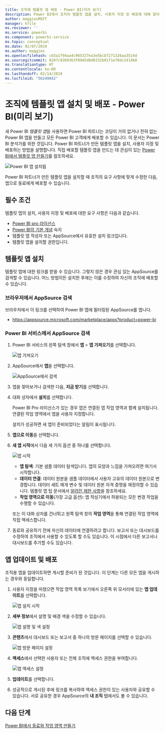 ```yaml
---
title: 조직에 템플릿 앱 배포 - Power BI(미리 보기)
description: Power BI에서 조직의 템플릿 앱을 설치, 사용자 지정 및 배포에 대해 알아봅니다.
author: maggiesMSFT
manager: kfile
ms.reviewer: ''
ms.service: powerbi
ms.component: powerbi-service
ms.topic: conceptual
ms.date: 02/07/2019
ms.author: maggies
ms.openlocfilehash: cd3a1f94aa4c965327ea3e5bcb7271326aa3514d
ms.sourcegitcommit: 8207c9269363f0945d8d0332b81f1e78dc2414b0
ms.translationtype: HT
ms.contentlocale: ko-KR
ms.lasthandoff: 02/14/2019
ms.locfileid: "56249842"
---
```

# <a name="install-and-distribute-template-apps-in-your-organization---power-bi-preview"></a>조직에 템플릿 앱 설치 및 배포 - Power BI(미리 보기)

새 Power BI *템플릿 앱*을 사용하면 Power BI 파트너는 코딩이 거의 없거나 전혀 없는 Power BI 앱을 만들고 모든 Power BI 고객에게 배포할 수 있습니다. 이 문서는 Power BI 분석가를 위한 것입니다. Power BI 파트너가 만든 템플릿 앱을 설치, 사용자 지정 및 배포하는 방법을 설명합니다. 직접 배포할 템플릿 앱을 만드는 데 관심이 있는 [Power BI에서 템플릿 앱 만들기](service-template-apps-create.md)를 참조하세요.

![Power BI 앱 설치됨](media/service-template-apps-install-distribute/power-bi-get-apps.png)

Power BI 파트너가 만든 템플릿 앱을 설치할 때 조직의 요구 사항에 맞게 수정한 다음, 앱으로 동료에게 배포할 수 있습니다.  

## <a name="prerequisites"></a>필수 조건  

템플릿 앱의 설치, 사용자 지정 및 배포에 대한 요구 사항은 다음과 같습니다.  

- [Power BI pro 라이선스](service-self-service-signup-for-power-bi.md)
- [Power BI의 기본 개념](service-basic-concepts.md) 숙지
- 템플릿 앱 작성자 또는 AppSource에서 유효한 설치 링크입니다. 
- 템플릿 앱을 설치할 권한입니다. 

## <a name="install-a-template-app"></a>템플릿 앱 설치

템플릿 앱에 대한 링크를 받을 수 있습니다. 그렇지 않은 경우 관심 있는 AppSource를 검색할 수 있습니다. 어느 방법이든 설치한 후에는 이를 수정하여 자신의 조직에 배포할 수 있습니다.

### <a name="search-appsource-from-a-browser"></a>브라우저에서 AppSource 검색

브라우저에서 이 링크를 선택하여 Power BI 앱에 필터링된 AppSource를 엽니다.

- https://appsource.microsoft.com/marketplace/apps?product=power-bi

### <a name="search-appsource-from-the-power-bi-service"></a>Power BI 서비스에서 AppSource 검색

1. Power BI 서비스의 왼쪽 탐색 창에서 **앱** > **앱 가져오기**를 선택합니다.

    ![앱 가져오기](media/service-template-apps-install-distribute/power-bi-get-apps-arrow.png)

2. AppSource에서 **앱**을 선택합니다.

    ![AppSource에서 검색](media/service-template-apps-install-distribute/power-bi-appsource.png)

3. 앱을 찾아보거나 검색한 다음, **지금 받기**를 선택합니다.

2. 대화 상자에서 **설치**를 선택합니다.

    Power BI Pro 라이선스가 있는 경우 앱은 연결된 앱 작업 영역과 함께 설치됩니다. 연결된 작업 영역에서 앱을 사용자 지정합니다.

    설치가 성공하면 새 앱이 준비되었다는 알림이 표시됩니다. 

3. **앱으로 이동**을 선택합니다.
4. **새 앱 시작**에서 다음 세 가지 옵션 중 하나를 선택합니다.

    ![앱 시작](media/service-template-apps-create/power-bi-template-app-get-started.png)

    - **앱 탐색**: 기본 샘플 데이터 탐색입니다. 앱의 모양과 느낌을 가져오려면 여기서 시작합니다. 
    - **데이터 연결**: 데이터 원본을 샘플 데이터에서 사용자 고유의 데이터 원본으로 변경합니다. 데이터 세트 매개 변수 및 데이터 원본 자격 증명을 재정의할 수 있습니다. 템플릿 앱 팁 문서에서 [알려진 제한 사항](service-template-apps-tips.md#known-limitations)을 참조하세요. 
    - **작업 영역으로 이동**(가장 고급 옵션): 앱 작성기에서 허용되는 모든 변경 작업을 수행할 수 있습니다.

    또는 이 대화 상자를 건너뛰고 왼쪽 탐색 창의 **작업 영역**을 통해 연결된 작업 영역에 직접 액세스합니다.   
 
5. 동료와 공유하기 전에 자신의 데이터에 연결하려고 합니다. 보고서 또는 대시보드를 수정하여 조직에서 사용할 수 있도록 할 수도 있습니다. 이 시점에서 다른 보고서나 대시보드를 추가할 수도 있습니다.

## <a name="update-and-distribute-the-app"></a>앱 업데이트 및 배포

조직용 앱을 업데이트하면 게시할 준비가 된 것입니다. 이 단계는 다른 모든 앱을 게시하는 경우와 동일합니다. 

1. 사용자 지정을 마쳤으면 작업 영역 목록 보기에서 오른쪽 위 모서리에 있는 **앱 업데이트**를 선택합니다.  

    ![앱 설치 시작](media/service-template-apps-install-distribute/power-bi-start-install-app.png)

2. **세부 정보**에서 설명 및 배경 색을 수정할 수 있습니다.

   ![앱 설명 및 색 설정](media/service-template-apps-install-distribute/power-bi-install-app-details.png)

3. **콘텐츠**에서 대시보드 또는 보고서 중 하나의 방문 페이지를 선택할 수 있습니다.

   ![앱 방문 페이지 설정](media/service-template-apps-install-distribute/power-bi-install-app-content.png)

4. **액세스**에서 선택한 사용자 또는 전체 조직에 액세스 권한을 부여합니다.  

   ![앱 액세스 설정](media/service-template-apps-install-distribute/power-bi-install-access.png)

5. **업데이트**를 선택합니다. 

6. 성공적으로 게시된 후에 링크를 복사하여 액세스 권한이 있는 사용자와 공유할 수 있습니다. 서로 공유한 경우 AppSource의 **내 조직** 탭에서도 볼 수 있습니다.

## <a name="next-steps"></a>다음 단계 

[Power BI에서 동료와 작업 영역 만들기](service-create-workspaces.md)





  

 
